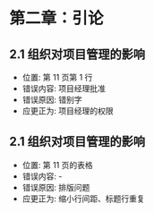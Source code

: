 # 第二章：引论

## 2.1 组织对项目管理的影响

- 位置: 第 11 页第 1 行
- 错误内容: 项目经理批准
- 错误原因: 错别字
- 应更正为: 项目经理的权限

## 2.1 组织对项目管理的影响

- 位置: 第 11 页的表格
- 错误内容: -
- 错误原因: 排版问题
- 应更正为: 缩小行间距、标题行重复
